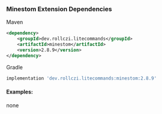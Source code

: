 ### Minestom Extension Dependencies
Maven
```xml
<dependency>
    <groupId>dev.rollczi.litecommands</groupId>
    <artifactId>minestom</artifactId>
    <version>2.8.9</version>
</dependency>
```
Gradle
```groovy
implementation 'dev.rollczi.litecommands:minestom:2.8.9'
```

#### Examples:
none
